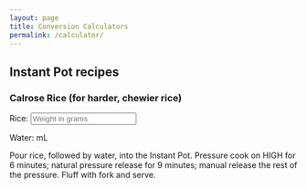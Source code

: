 ```yaml
---
layout: page
title: Conversion Calculators
permalink: /calculator/
---
```


## Instant Pot recipes

### Calrose Rice (for harder, chewier rice)

  Rice: <input id="inputFeet" type="number" placeholder="Weight in grams" oninput="LengthConverter(this.value)" onchange="CalroseRice(this.value)">

  Water: <span id="outputMeters"></span> mL

<script>
function CalroseRice(valNum) {
  document.getElementById("outputMeters").innerHTML=Math.round(valNum * 250 / 235);
}
</script>

Pour rice, followed by water, into the Instant Pot. Pressure cook on HIGH for 6 minutes; natural pressure release for 9 minutes; manual release the rest of the pressure. Fluff with fork and serve.
